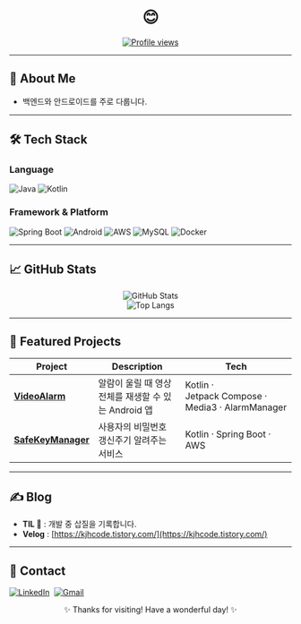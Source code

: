<!-- README.md for GitHub profile @kjh0work -->

<!--<p align="center">
  <!-- ➡️  배너 이미지를 본인 저장소의 실제 경로로 교체하세요 (1200×300 권장) -->
 <!-- <img src="https://github.com/kjh0work/kjh0work/raw/main/assets/banner.png" alt="Good to see you" />
</p> -->

<h1 align="center">😊</h1>

<p align="center">
  <a href="https://komarev.com/ghpvc/?username=kjh0work&style=flat&color=0e75b6" target="_blank">
    <img src="https://komarev.com/ghpvc/?username=kjh0work&label=Profile%20views&color=0e75b6&style=flat" alt="Profile views" />
  </a>
</p>

---

## 👀 About Me

* 백엔드와 안드로이드를 주로 다룹니다.
<!--
* 🌥️ **Cloud Engineer** & aspiring **Cloud AI Engineer**
* 📍 Based in **South Korea**
* 🎓 B.A. in Applied Artificial Intelligence, **Sungkyunkwan University (SKKU)**
* 💡 즐겁고 편리한 클라우드 기반 AI 서비스를 만드는 것이 목표입니다.
-->
---

## 🛠️ Tech Stack

### **Language**

![Java](https://img.shields.io/badge/Java-007396?style=for-the-badge\&logo=openjdk\&logoColor=white)
![Kotlin](https://img.shields.io/badge/Kotlin-7F52FF?style=for-the-badge\&logo=kotlin\&logoColor=white)

<!-- ### **Library**\*\*

![PyTorch](https://img.shields.io/badge/PyTorch-EE4C2C?style=for-the-badge\&logo=pytorch\&logoColor=white)
![Selenium](https://img.shields.io/badge/Selenium-43B02A?style=for-the-badge\&logo=selenium\&logoColor=white) -->

### **Framework & Platform**

![Spring Boot](https://img.shields.io/badge/Spring%20Boot-6DB33F?style=for-the-badge\&logo=spring-boot\&logoColor=white)
![Android](https://img.shields.io/badge/Android-3DDC84?style=for-the-badge\&logo=android\&logoColor=white)
![AWS](https://img.shields.io/badge/AWS-232F3E?style=for-the-badge\&logo=amazon-aws\&logoColor=white)
![MySQL](https://img.shields.io/badge/MySQL-4479A1?style=for-the-badge\&logo=mysql\&logoColor=white)
![Docker](https://img.shields.io/badge/Docker-2496ED?style=for-the-badge\&logo=docker\&logoColor=white)

---

## 📈 GitHub Stats

<p align="center">
  <img src="https://github-readme-stats.vercel.app/api?username=kjh0work&show_icons=true&theme=default&count_private=true" alt="GitHub Stats" />
  <br/>
  <img src="https://github-readme-stats.vercel.app/api/top-langs/?username=kjh0work&layout=compact&hide=html&langs_count=6" alt="Top Langs" />
  <br/>
  <!--<img src="https://streak-stats.demolab.com/?user=kjh0work" alt="GitHub Streak" />
  <br/>
  <img src="https://github-profile-trophy.vercel.app/?username=kjh0work&theme=onedark&no-frame=true&column=6&row=1" alt="Trophies" /> -->
</p>

---

## 🚀 Featured Projects

| Project                                                                                  | Description                        | Tech                                             |
| ---------------------------------------------------------------------------------------- | ---------------------------------- | ------------------------------------------------ |
| [**VideoAlarm**](https://github.com/kjh0work/VideoAlarm)                                 | 알람이 울릴 때 영상 전체를 재생할 수 있는 Android 앱 | Kotlin · Jetpack Compose · Media3 · AlarmManager |
| [**SafeKeyManager**](https://github.com/SafeKeyManager)                                  | 사용자의 비밀번호 갱신주기 알려주는 서비스           | Kotlin · Spring Boot · AWS                       |


---

## ✍️ Blog

* **TIL 📙** : 개발 중 삽질을 기록합니다.
* **Velog** : [https://kjhcode.tistory.com/](https://kjhcode.tistory.com/)

---

## 🤝 Contact

[![LinkedIn](https://img.shields.io/badge/LinkedIn-0A66C2?style=flat-square\&logo=linkedin\&logoColor=white)](www.linkedin.com/in/jaehoonkim-5945a0359) 
[![Gmail](https://img.shields.io/badge/Gmail-EA4335?style=flat-square\&logo=gmail\&logoColor=white)](rlawogns0513@naver.com)

<p align="center">
  ✨ Thanks for visiting! Have a wonderful day! ✨
</p>

<!--
**kjh0work/kjh0work** is a ✨ _special_ ✨ repository because its `README.md` (this file) appears on your GitHub profile.

Here are some ideas to get you started:

- 🔭 I’m currently working on ...
- 🌱 I’m currently learning ...
- 👯 I’m looking to collaborate on ...
- 🤔 I’m looking for help with ...
- 💬 Ask me about ...
- 📫 How to reach me: ...
- 😄 Pronouns: ...
- ⚡ Fun fact: ...
-->

